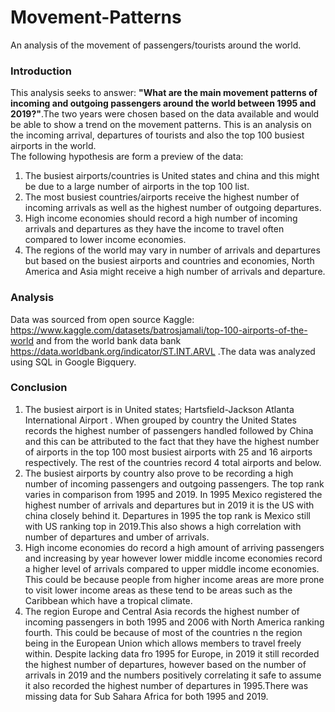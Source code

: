 # Movement-Patterns
An analysis of the movement of  passengers/tourists around the world.  
### Introduction
This analysis seeks to answer: __"What are the main movement patterns of incoming and outgoing passengers around the world between 1995 and 2019?"__.The two years were chosen based on the data available and would be able to show a trend on the movement patterns. This is an analysis  on the incoming arrival, departures of tourists and also the top 100 busiest airports in the world.   
The following hypothesis are form a preview of the data:  
1. The busiest airports/countries is United states and china and this might be due to a large number of airports in the top 100 list.  
2. The most busiest countries/airports receive the highest number of incoming arrivals as well as the highest number of outgoing departures.  
3. High income economies should record a high number of incoming arrivals and departures as they have the income to travel often compared to lower income economies.  
4. The regions of the world may vary in number of arrivals and departures but based on the busiest airports and countries and economies, North America and Asia might receive a high number of arrivals and departure.  

### Analysis  
Data was sourced from open source Kaggle: https://www.kaggle.com/datasets/batrosjamali/top-100-airports-of-the-world  and from the world bank data bank  https://data.worldbank.org/indicator/ST.INT.ARVL .The data was analyzed using SQL in Google Bigquery.  

### Conclusion
1. The busiest airport is in United states; Hartsfield-Jackson Atlanta International Airport . When grouped by country the United States records the highest number of passengers handled followed by China and this can be attributed to the fact that they have the highest number of airports in the top 100 most busiest airports with 25 and 16 airports respectively. The rest of the countries record 4 total airports and below.  
2. The busiest airports by country also prove to be recording a high number of incoming passengers and outgoing passengers. The top rank varies in comparison from 1995 and 2019. In 1995 Mexico registered the highest number of arrivals and departures but in 2019 it is the US with china closely behind it. Departures in 1995 the top rank is Mexico still with US ranking top in 2019.This also shows a high correlation with number of departures and umber of arrivals.  
3. High income economies do record a high amount of arriving passengers and increasing by year however lower middle income economies record a higher level of arrivals compared to upper middle income economies. This could be because people from higher income areas are more prone to visit lower income areas as these tend to be areas such as the Caribbean which have a tropical climate.  
4. The region Europe and Central Asia records the highest number of incoming passengers in both 1995 and 2006 with North America ranking fourth. This could be because of  most of the countries n the region being in the European Union which allows members to travel freely within. Despite lacking data fro 1995 for Europe, in 2019 it still recorded the highest number of departures, however based on the number of arrivals in 2019 and the numbers positively correlating it safe to assume it also recorded the highest number of departures in 1995.There was missing data for Sub Sahara Africa for both 1995 and 2019.  
